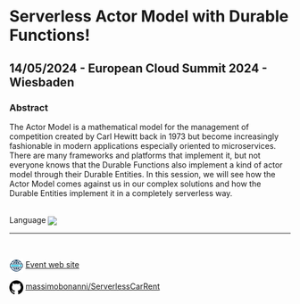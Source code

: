 # Serverless Actor Model with Durable Functions!
##  14/05/2024 - European Cloud Summit 2024 - Wiesbaden
### Abstract 
The Actor Model is a mathematical model for the management of competition created by Carl Hewitt back in 1973 but become increasingly fashionable in modern applications especially oriented to microservices. There are many frameworks and platforms that implement it, but not everyone knows that the Durable Functions also implement a kind of actor model through their Durable Entities. In this session, we will see how the Actor Model comes against us in our complex solutions and how the Durable Entities implement it in a completely serverless way.

<br/>
Language <img width="25" src="https://raw.githubusercontent.com/massimobonanni/massimobonanni/master/images/flageng.svg" style="vertical-align:middle">

<br/>

---
<br/>
<p>
<img width="25" src="https://raw.githubusercontent.com/massimobonanni/massimobonanni/master/images/eventwebsite.svg" style="vertical-align:middle"> 
<a href="https://cloudsummit.eu/">Event web site</a>
</p>

<p>
<img width="25" src="https://raw.githubusercontent.com/massimobonanni/massimobonanni/master/images/github.svg" style="vertical-align:middle"> 
<a href="https://github.com/massimobonanni/ServerlessCarRent" target="_blank">massimobonanni/ServerlessCarRent</a>
</p>